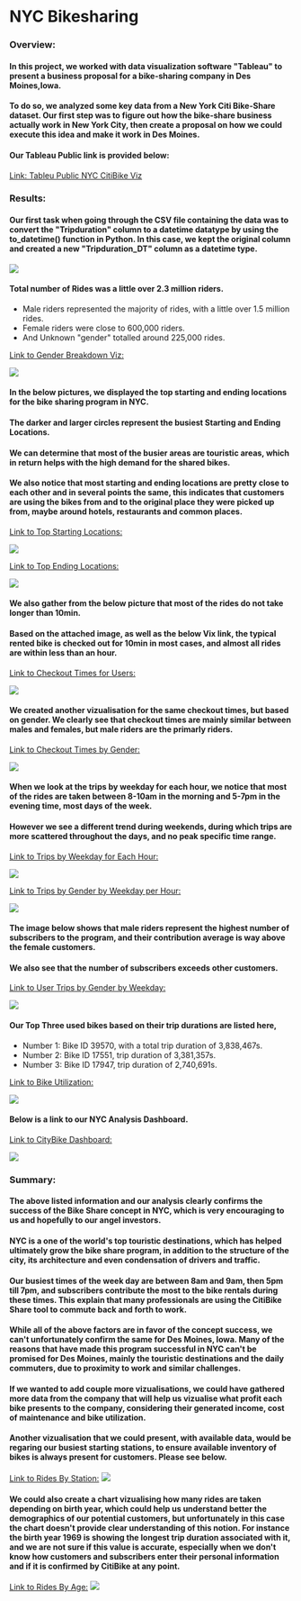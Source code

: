 # NYC Bikesharing

### Overview:



#### In this project, we worked with data visualization software "Tableau" to present a business proposal for a bike-sharing company in Des Moines,Iowa. 
#### To do so, we analyzed some key data from a New York Citi Bike-Share dataset. Our first step was to figure out how the bike-share business actually work in New York City, then create a proposal on how we could execute this idea and make it work in Des Moines.

#### Our Tableau Public link is provided below:

[Link: Tableu Public NYC CitiBike Viz](https://public.tableau.com/views/Final-NYCCitiBikeAnalysis/NYCCitibikeStory?:language=en-US&:display_count=n&:origin=viz_share_link)


### Results:


#### Our first task when going through the CSV file containing the data was to convert the "Tripduration" column to a datetime datatype by using the to_datetime() function in Python. In this case, we kept the original column and created a new "Tripduration_DT" column as a datetime type.

![](Images/Convert.png)

#### Total number of Rides was a little over 2.3 million riders.
* Male riders represented the majority of rides, with a little over 1.5 million rides.
* Female riders were close to 600,000 riders.
* And Unknown "gender" totalled around 225,000 rides.

[Link to Gender Breakdown Viz:](https://public.tableau.com/views/Final-NYCCitiBikeAnalysis/GenderBreakdown?:language=en-US&:display_count=n&:origin=viz_share_link)

![](Images/GenderBreakdown.png)

#### In the below pictures, we displayed the top starting and ending locations for the bike sharing program in NYC. 
#### The darker and larger circles represent the busiest Starting and Ending Locations.
#### We can determine that most of the busier areas are touristic areas, which in return helps with the high demand for the shared bikes.
#### We also notice that most starting and ending locations are pretty close to each other and in several points the same, this indicates that customers are using the bikes from and to the original place they were picked up from, maybe around hotels, restaurants and common places. 


[Link to Top Starting Locations:](https://public.tableau.com/views/Final-NYCCitiBikeAnalysis/TopStartingLocations?:language=en-US&:display_count=n&:origin=viz_share_link)

![](Images/TopStartingLocations.png)


[Link to Top Ending Locations:](https://public.tableau.com/shared/PBK7F2DHJ?:display_count=n&:origin=viz_share_link)

![](Images/TopEndingLocations.png)


#### We also gather from the below picture that most of the rides do not take longer than 10min.
#### Based on the attached image, as well as the below Vix link, the typical rented bike is checked out for 10min in most cases, and almost all rides are within less than an hour.

[Link to Checkout Times for Users:](https://public.tableau.com/shared/DQZ5PST8Z?:display_count=n&:origin=viz_share_link)

![](Images/UserCheckoutTimes.png)


#### We created another vizualisation for the same checkout times, but based on gender. We clearly see that checkout times are mainly similar between males and females, but male riders are the primarly riders.

[Link to Checkout Times by Gender:](https://public.tableau.com/shared/2R6CTM5SJ?:display_count=n&:origin=viz_share_link)

![](Images/GenderCheckoutTimes.png)


#### When we look at the trips by weekday for each hour, we notice that most of the rides are taken between 8-10am in the morning and 5-7pm in the evening time, most days of the week.
#### However we see a different trend during weekends, during which trips are more scattered throughout the days, and no peak specific time range.


[Link to Trips by Weekday for Each Hour:](https://public.tableau.com/shared/J5KZXH759?:display_count=n&:origin=viz_share_link)

![](Images/TripWeekdayHour.png)


[Link to Trips by Gender by Weekday per Hour:](https://public.tableau.com/shared/BPSKP6YJ3?:display_count=n&:origin=viz_share_link)

![](Images/TripGenderWeekdayHour.png)


#### The image below shows that male riders represent the highest number of subscribers to the program, and their contribution average is way above the female customers.
#### We also see that the number of subscribers exceeds other customers.

[Link to User Trips by Gender by Weekday:](https://public.tableau.com/shared/WJYM3NM8W?:display_count=n&:origin=viz_share_link)

![](Images/TripGenderWeekdayHour.png)

#### Our Top Three used bikes based on their trip durations are listed here,
* Number 1: Bike ID 39570, with a total trip duration of 3,838,467s.
* Number 2: Bike ID 17551, trip duration of 3,381,357s.
* Number 3: Bike ID 17947, trip duration of 2,740,691s.

[Link to Bike Utilization:](https://public.tableau.com/shared/X9CHKSJ4C?:display_count=n&:origin=viz_share_link)

![](Images/BikeUtilization.png)

#### Below is a link to our NYC Analysis Dashboard.

[Link to CityBike Dashboard:](https://public.tableau.com/shared/2J4YGHW37?:display_count=n&:origin=viz_share_link)

![](Images/CitiBikeDashboard.png)


### Summary:

#### The above listed information and our analysis clearly confirms the success of the Bike Share concept in NYC, which is very encouraging to us and hopefully to our angel investors.
#### NYC is a one of the world's top touristic destinations, which has helped ultimately grow the bike share program, in addition to the structure of the city, its architecture and even condensation of drivers and traffic.
#### Our busiest times of the week day are between 8am and 9am, then 5pm till 7pm, and subscribers contribute the most to the bike rentals during these times. This explain that many professionals are using the CitiBike Share tool to commute back and forth to work.
#### While all of the above factors are in favor of the concept success, we can't unfortunately confirm the same for Des Moines, Iowa. Many of the reasons that have made this program successful in NYC can't be promised for Des Moines, mainly the touristic destinations and the daily commuters, due to proximity to work and similar challenges.

#### If we wanted to add couple more vizualisations, we could have gathered more data from the company that will help us vizualise what profit each bike presents to the company, considering their generated income, cost of maintenance and bike utilization.
#### Another vizualisation that we could present, with available data, would be regaring our busiest starting stations, to ensure available inventory of bikes is always present for customers. Please see below.

[Link to Rides By Station:](https://public.tableau.com/views/Final-NYCCitiBikeAnalysis/RidesperStation?:language=en-US&publish=yes&:display_count=n&:origin=viz_share_link)
![](Images/Ridesperstation.png)

#### We could also create a chart vizualising how many rides are taken depending on birth year, which could help us understand better the demographics of our potential customers, but unfortunately in this case the chart doesn't provide clear understanding of this notion. For instance the birth year 1969 is showing the longest trip duration associated with it, and we are not sure if this value is accurate, especially when we don't know how customers and subscribers enter their personal information and if it is confirmed by CitiBike at any point.


[Link to Rides By Age:](https://public.tableau.com/views/Final-NYCCitiBikeAnalysis/RidesbyAge?:language=en-US&publish=yes&:display_count=n&:origin=viz_share_link)
![](Images/Ridesbyage.png)